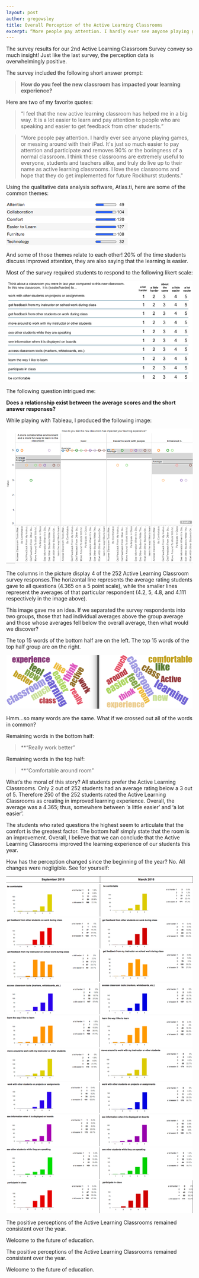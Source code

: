 ```yaml
---
layout: post
author: gregowsley
title: Overall Perception of the Active Learning Classrooms
excerpt: “More people pay attention. I hardly ever see anyone playing games, or messing around with their iPad. It's just so much easier to pay attention and participate..."
---
```


The survey results for our 2nd Active Learning Classroom Survey convey so much insight! Just like the last survey, the perception data is overwhelmingly positive.

The survey included the following short answer prompt: 

>**How do you feel the new classroom has impacted your learning experience?**

Here are two of my favorite quotes:

>“I feel that the new active learning classroom has helped me in a big way.  It is a lot easier to learn and pay attention to people who are speaking and easier to get feedback from other students.”


>“More people pay attention. I hardly ever see anyone playing games, or messing around with their iPad. It's just so much easier to pay attention and participate and removes 90% or the boringness of a normal classroom. I think these classrooms are extremely useful to everyone, students and teachers alike, and truly do live up to their name as active learning classrooms. I love these classrooms and hope that they do get implemented for future Rockhurst students."

Using the qualitative data analysis software, Atlas.ti, here are some of the common themes:

<div class="flex-wrapper">
  <img src="/img/ALC Response Themes.png">
</div>

And some of those themes relate to each other! 20% of the time students discuss improved attention, they are also saying that the learning is easier.

Most of the survey required students to respond to the following likert scale:

<div class="flex-wrapper">
  <img src="/img/Survey Questions.png">
</div>

The following question intrigued me:

**Does a relationship exist between the average scores and the short answer responses?**

While playing with Tableau, I produced the following image:

<div class="flex-wrapper">
  <img src="/img/Tableau ALC Breakdown.png">
</div>

The columns in the picture display 4 of the 252 Active Learning Classroom survey responses.The horizontal line represents the average rating students gave to all questions (4.365 on a 5 point scale), while the smaller lines represent the averages of that particular respondent (4.2, 5, 4.8, and 4.111 respectively in the image above).

This image gave me an idea. If we separated the survey respondents into two groups, those that had individual averages above the group average and those whose averages fell below the overall average, then what would we discover?

The top 15 words of the bottom half are on the left.  The top 15 words of the top half group are on the right.

<div class="flex-wrapper">
  <img src="/img/Bottom half vs Top half.png">
</div>

Hmm...so many words are the same.  What if we crossed out all of the words in common?

Remaining words in the bottom half: 

>**“Really work better”

Remaining words in the top half:

>**“Comfortable around room”

What’s the moral of this story? All students prefer the Active Learning Classrooms. Only 2 out of 252 students had an average rating below a 3 out of 5. Therefore 250 of the 252 students rated the Active Learning Classrooms as creating in improved learning experience. Overall, the average was a 4.365; thus, somewhere between ‘a little easier’ and ‘a lot easier’. 

The students who rated questions the highest seem to articulate that the comfort is the greatest factor. The bottom half simply state that the room is an improvement. Overall, I believe that we can conclude that the Active Learning Classrooms improved the learning experience of our students this year.

How has the perception changed since the beginning of the year?  No. All changes were negligible.  See for yourself:

<div class="flex-wrapper">
  <img src="/img/0 Header.png">
</div>

<div class="flex-wrapper">
  <img src="/img/0 Be Comfortable.png">
</div>

<div class="flex-wrapper">
  <img src="/img/0 Get Student Feedback.png">
</div>

<div class="flex-wrapper">
  <img src="/img/0 Get Instructor Feedback.png">
</div>

<div class="flex-wrapper">
  <img src="/img/0 Access Tools.png">
</div>

<div class="flex-wrapper">
  <img src="/img/0 Learn the way I like.png">
</div>

<div class="flex-wrapper">
  <img src="/img/0 Move Around.png">
</div>

<div class="flex-wrapper">
  <img src="/img/0 Work with other students.png">
</div>

<div class="flex-wrapper">
  <img src="/img/0 see information.png">
</div>

<div class="flex-wrapper">
  <img src="/img/0 See other students.png">
</div>

<div class="flex-wrapper">
  <img src="/img/0 Participate.png">
</div>


The positive perceptions of the Active Learning Classrooms remained consistent over the year. 

Welcome to the future of education.


























The positive perceptions of the Active Learning Classrooms remained consistent over the year. 

Welcome to the future of education.

